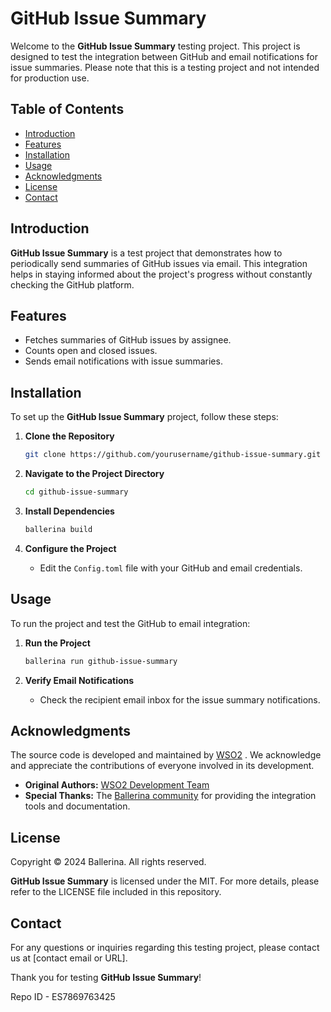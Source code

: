 
# **GitHub Issue Summary**

Welcome to the **GitHub Issue Summary** testing project. This project is designed to test the integration between GitHub and email notifications for issue summaries. Please note that this is a testing project and not intended for production use.

## **Table of Contents**

- [Introduction](#introduction)
- [Features](#features)
- [Installation](#installation)
- [Usage](#usage)
- [Acknowledgments](#acknowledgments)
- [License](#license)
- [Contact](#contact)

## **Introduction**

**GitHub Issue Summary** is a test project that demonstrates how to periodically send summaries of GitHub issues via email. This integration helps in staying informed about the project's progress without constantly checking the GitHub platform.

## **Features**

- Fetches summaries of GitHub issues by assignee.
- Counts open and closed issues.
- Sends email notifications with issue summaries.

## **Installation**

To set up the **GitHub Issue Summary** project, follow these steps:

1. **Clone the Repository**
   ```bash
   git clone https://github.com/yourusername/github-issue-summary.git
   ```
   
2. **Navigate to the Project Directory**
   ```bash
   cd github-issue-summary
   ```

3. **Install Dependencies**
   ```bash
   ballerina build
   ```

4. **Configure the Project**
   - Edit the `Config.toml` file with your GitHub and email credentials.

## **Usage**

To run the project and test the GitHub to email integration:

1. **Run the Project**
   ```bash
   ballerina run github-issue-summary
   ```

2. **Verify Email Notifications**
   - Check the recipient email inbox for the issue summary notifications.

## **Acknowledgments**

The source code is developed and maintained by [WSO2](https://wso2.com/) . We acknowledge and appreciate the contributions of everyone involved in its development.

- **Original Authors:** [WSO2 Development Team](https://wso2.com/)
- **Special Thanks:** The [Ballerina community](https://ballerina.io/) for providing the integration tools and documentation.

## **License**

Copyright © 2024 Ballerina. All rights reserved.

**GitHub Issue Summary** is licensed under the MIT. For more details, please refer to the LICENSE file included in this repository.

## **Contact**

For any questions or inquiries regarding this testing project, please contact us at [contact email or URL].

Thank you for testing **GitHub Issue Summary**!

Repo ID - ES7869763425
